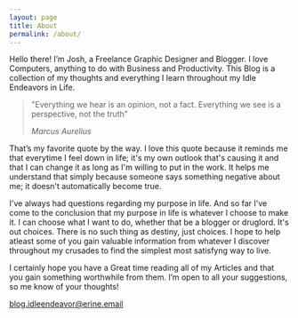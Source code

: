 ```yaml
---
layout: page
title: About
permalink: /about/
---
```


Hello there!
I’m Josh, a Freelance Graphic Designer and Blogger. I love Computers, anything to do with Business and Productivity. 
This Blog is a collection of my thoughts and everything I learn throughout my Idle Endeavors in Life.

> "Everything we hear is an opinion, not a fact. Everything we see is a perspective, not the truth"
>
> <cite>Marcus Aurelius</cite>

That’s my favorite quote by the way. I love this quote because it reminds me that everytime I feel down in life; it's my own outlook that's causing it and that I can change it as long as I'm willing to put in the work. It helps me understand that simply because someone says something negative about me; it doesn't automatically become true.

I've always had questions regarding my purpose in life. And so far I've come to the conclusion that my purpose in life is whatever I choose to make it. I can choose what I want to do, whether that be a blogger or druglord. It's out choices. There is no such thing as destiny, just choices. I hope to help atleast some of you gain valuable information from whatever I discover throughout my crusades to find the simplest most satisfyng way to live.

I certainly hope you have a Great time reading all of my Articles and that you gain something worthwhile from them.
I’m open to all your suggestions, so me know of your thoughts!

blog.idleendeavor@erine.email